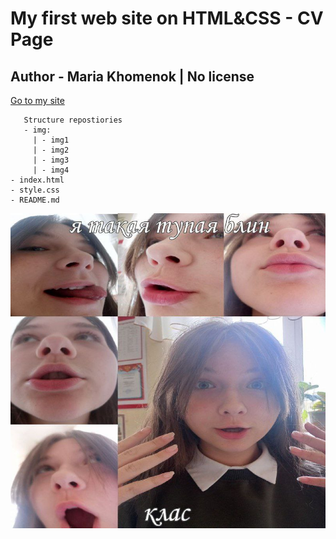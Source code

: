 # My first web site on HTML&CSS - CV Page

## Author - Maria Khomenok | No license

[Go to my site](https://moooolk.github.io/page/)

```
   Structure repostiories
   - img:
     | - img1
     | - img2
     | - img3
     | - img4
- index.html
- style.css
- README.md
```

![alt text](img/39e458cc-977d-4841-b7af-f0cdcba898ef.jfif)